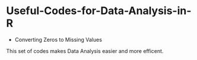 # Useful-Codes-for-Data-Analysis-in-R
* Converting Zeros to Missing Values

This set of codes makes Data Analysis easier and more efficent.
